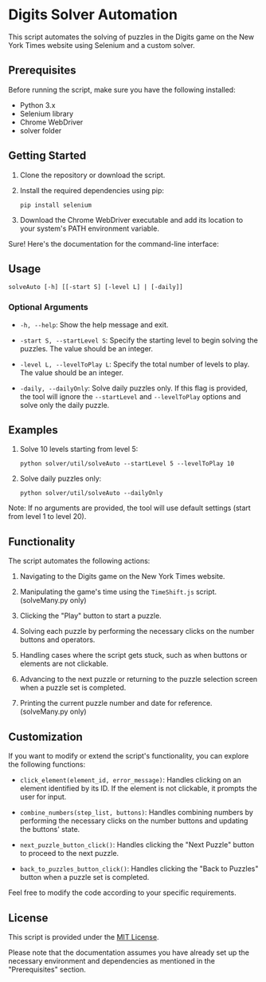 # Digits Solver Automation

This script automates the solving of puzzles in the Digits game on the New York Times website using Selenium and a custom solver.

## Prerequisites

Before running the script, make sure you have the following installed:

- Python 3.x
- Selenium library
- Chrome WebDriver
- solver folder

## Getting Started

1. Clone the repository or download the script.
2. Install the required dependencies using pip:

   ```shell
   pip install selenium
   ```

3. Download the Chrome WebDriver executable and add its location to your system's PATH environment variable.

Sure! Here's the documentation for the command-line interface:


## Usage

```plaintext
solveAuto [-h] [[-start S] [-level L] | [-daily]]
```

### Optional Arguments

- `-h, --help`: Show the help message and exit.

- `-start S, --startLevel S`: Specify the starting level to begin solving the puzzles. The value should be an integer.

- `-level L, --levelToPlay L`: Specify the total number of levels to play. The value should be an integer.

- `-daily, --dailyOnly`: Solve daily puzzles only. If this flag is provided, the tool will ignore the `--startLevel` and `--levelToPlay` options and solve only the daily puzzle.

## Examples


1. Solve 10 levels starting from level 5:
   ```plaintext
   python solver/util/solveAuto --startLevel 5 --levelToPlay 10
   ```

2. Solve daily puzzles only:
   ```plaintext
   python solver/util/solveAuto --dailyOnly
   ```

Note: If no arguments are provided, the tool will use default settings (start from level 1 to level 20).


## Functionality

The script automates the following actions:

1. Navigating to the Digits game on the New York Times website.

2. Manipulating the game's time using the `TimeShift.js` script.(solveMany.py only)

3. Clicking the "Play" button to start a puzzle.

4. Solving each puzzle by performing the necessary clicks on the number buttons and operators.

5. Handling cases where the script gets stuck, such as when buttons or elements are not clickable.

6. Advancing to the next puzzle or returning to the puzzle selection screen when a puzzle set is completed.

7. Printing the current puzzle number and date for reference.(solveMany.py only)

## Customization

If you want to modify or extend the script's functionality, you can explore the following functions:

- `click_element(element_id, error_message)`: Handles clicking on an element identified by its ID. If the element is not clickable, it prompts the user for input.

- `combine_numbers(step_list, buttons)`: Handles combining numbers by performing the necessary clicks on the number buttons and updating the buttons' state.

- `next_puzzle_button_click()`: Handles clicking the "Next Puzzle" button to proceed to the next puzzle.

- `back_to_puzzles_button_click()`: Handles clicking the "Back to Puzzles" button when a puzzle set is completed.

Feel free to modify the code according to your specific requirements.

## License

This script is provided under the [MIT License](LICENSE).

Please note that the documentation assumes you have already set up the necessary environment and dependencies as mentioned in the "Prerequisites" section.
